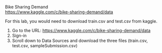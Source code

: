 Bike Sharing Demand  
https://www.kaggle.com/c/bike-sharing-demand/data  

For this lab, you would need to download train.csv and test.csv from kaggle.  
1. Go to the URL: https://www.kaggle.com/c/bike-sharing-demand/data  
2. Sign-in
3. Scroll down to Data Sources and download the three files (train.csv, test.csv, sampleSubmission.csv)

